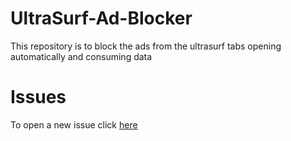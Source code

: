 # UltraSurf-Ad-Blocker
This repository is to block the ads from the ultrasurf tabs opening automatically and consuming data

# Issues
To open a new issue click [here](#)
